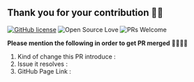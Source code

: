 ## Thank you for your contribution 🤩🤩 

[![GitHub license](https://img.shields.io/badge/license-MIT-blue.svg)](LICENSE) ![Open Source Love](https://badges.frapsoft.com/os/v2/open-source.svg?v=103)  ![PRs Welcome](https://img.shields.io/badge/PRs-welcome-green.svg)


**Please mention the following in order to get PR merged**  🙌🏻🙌🏻 

1. Kind of change this PR introduce :
2. Issue it resolves : 
3. GitHub Page Link : 
